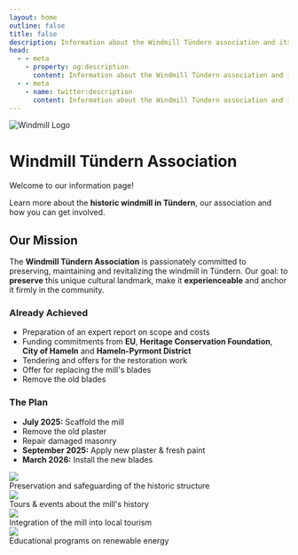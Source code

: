 ```yaml
---
layout: home
outline: false
title: false
description: Information about the Windmill Tündern association and its mission.
head:
  - - meta
    - property: og:description
      content: Information about the Windmill Tündern association and its mission.
  - - meta
    - name: twitter:description
      content: Information about the Windmill Tündern association and its mission.
---
```


<div class="home-hero">
  <img src="/imgs/logo.svg" alt="Windmill Logo" class="hero-logo" />
  <h1 class="hero-title">Windmill Tündern Association</h1>
  <p class="hero-subtitle">Welcome to our information page!</p>
  <p class="hero-text">
    Learn more about the <strong>historic windmill in Tündern</strong>, our association and how you can get involved.
  </p>
</div>

<div class="home-intro">
  <h2>Our Mission</h2>
  <p>
    The <strong>Windmill Tündern Association</strong> is passionately committed to preserving, maintaining and revitalizing the windmill in Tündern.
    Our goal: to <strong>preserve</strong> this unique cultural landmark, make it <strong>experienceable</strong> and anchor it firmly in the community.
  </p>
</div>


<div class="home-grid">
  <div>
    <h3>Already Achieved</h3>
    <p>
      <ul>
        <li>Preparation of an expert report on scope and costs</li>
        <li>Funding commitments from <strong>EU</strong>, <strong>Heritage Conservation Foundation</strong>, <strong>City of Hameln</strong> and <strong>Hameln-Pyrmont District</strong></li>
        <li>Tendering and offers for the restoration work</li>
        <li>Offer for replacing the mill's blades</li>
        <li>Remove the old blades</li>
      </ul>
    </p>
  </div>
  <div class="plan">
    <h3>The Plan</h3>
    <p>
      <ul>
        <li><strong>July 2025:</strong> Scaffold the mill</li>
        <li>Remove the old plaster</li>
        <li>Repair damaged masonry</li>
        <li><strong>September 2025:</strong> Apply new plaster & fresh paint</li>
        <li><strong>March 2026:</strong> Install the new blades</li>
      </ul>
    </p>
  </div>
</div>

<div class="home-gallery">
  <div class="home-gallery-item">
    <img src="/imgs/bilder/windmill-8.jpeg" loading="lazy" class="scroll-img" />
    <div class="focus-text">Preservation and safeguarding of the historic structure</div>
  </div>
  <div class="home-gallery-item">
    <img src="/imgs/bilder/windmill-2.jpeg" loading="lazy" class="scroll-img" />
    <div class="focus-text">Tours & events about the mill's history</div>
  </div>
  <div class="home-gallery-item">
    <img src="/imgs/bilder/windmill-6.jpeg" loading="lazy" class="scroll-img" />
    <div class="focus-text">Integration of the mill into local tourism</div>
  </div>
  <div class="home-gallery-item">
    <img src="/imgs/bilder/windmill-1.jpeg" loading="lazy" class="scroll-img" />
    <div class="focus-text">Educational programs on renewable energy</div>
  </div>
</div>
